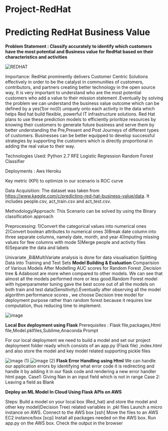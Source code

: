 # Project-RedHat

# Predicting RedHat Business Value

**Problem Statement : Classify accurately to identify which customers have the most potential and Business value for RedHat based on their characteristics and activities**


![REDHAT](https://user-images.githubusercontent.com/51218875/155869079-3d1ad993-399a-4fab-8c8b-4d259ac1b46c.png)


Importance:
RedHat prominently delivers Customer Centric Solutions effectively in order to be the catalyst in communities of customers, contributors, and partners creating better technology in the open source way, It is very important to understand who are the most potential customers who add a value to their mission statement .Eventually by solving the problem we can understand the business value outcome which can be defined by a yes(1)or no(0) uniquely onto each activity in the data which helps Red hat build flexible, powerful IT infrastructure solutions. Red Hat plans to use these prediction models to efficiently prioritize resources by knowing their customers to generate future business and serve them by better understanding the Pre,Present and Post Journeys of different types of customers. Businesses can be better equipped to develop successful strategies by supporting the customers which is directly proportional in adding the real value to their way.

Technologies Used:
Python 2.7
RFE
Logistic Regression
Random Forest Classifier

Deployments :
Aws
Heroku

Key metric (KPI) to optimize in our scenario is ROC curve 

Data Acquisition:
The dataset was taken from https://www.kaggle.com/c/predicting-red-hat-business-value/data. It includes people.csv, act_train.csv and act_test.csv. 

Methodology/Approach:
This Scenario can be solved by using the Binary classification approach

Preprocessing:
1)Convert the categorical values into numerical ones
2)Convert boolean attributes to numerical ones
3)Break date column into three separate columns, namely date, month, and year
4)Imputing missing values for few columns with mode
5)Merge people and activity files
6)Separate the data and labels

Univariate ,Bi&MultiVariate analysis is done for data visualisation
Splitting Data into Training and Test Sets
**Model Building & Evaluation**
Comparision of Various Models After Modelling
AUC scores for Random Forest ,Decision tree & Adaboost are more when compared to other models. We can see that almost all the models performed more or less good.Random Forest model with hyperparameter tuning gave the best score out of all the models on both train and test data(Sensitivity).Eventually after observing all the model algorithm performance scores , we choose Decision tree model for deployment purpose rather than random forest because it requires low computation, thus reducing time to implement.

![image](https://user-images.githubusercontent.com/51218875/155869211-e174d425-d3b9-4776-8645-645759f7a758.png)

**Local Box deployment using Flask**
Prerequisites : Flask file,packages,Html file,Model.pklfiles,Sublime,Anaconda Prompt

For our local deployment we need to build a model and set our project deployment folder ready which consists of an app.py (Flask file) ,index.html and also store the model and key model related supporting pickle files 

![image (1)](https://user-images.githubusercontent.com/51218875/155869271-5bdbad38-9fb4-4fcb-9e7c-00bcec47de28.png)
![image (2)](https://user-images.githubusercontent.com/51218875/155869277-6d94677c-c52b-4993-b92b-96df2a2db61b.png)
**Flask Error Handling using Html**
We can handle our application errors by identifying what error code it is redirecting and handle it by adding it in our flask code and rendering a new error handler html page.
Case1: Giving Nan in an input field which is not in range 
Case 2: Leaving a field as Blank


**Deploy an ML Model In Cloud Using Flask APIs on AWS**

Steps:
Build a model on your local box (Red_hat) and store the model and other key model(Decision Tree) related variables in .pkl files
Launch a micro instance on AWS.
Connect to the AWS box [ssh]
Move the files to an AWS EC2 instance/box [scp]
Install all packages needed on the AWS box.
Run app.py on the AWS box.
Check the output in the browser
